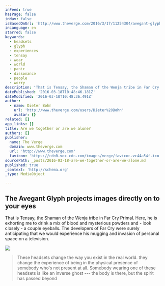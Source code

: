 ```yaml
---
inFeed: true
hasPage: false
inNav: false
isBasedOnUrl: 'http://www.theverge.com/2016/3/17/11254304/avegant-glyph-review-headset-screen-face'
inLanguage: en
starred: false
keywords:
  - headsets
  - glyph
  - experiences
  - tensay
  - wear
  - world
  - panic
  - dissonance
  - people
  - worry
description: 'That is Tensay, the Shaman of the Wenja tribe in Far Cry Primal. Here, he is exhorting me to drink a mix of blood and mysterious powders and - look closely - a couple eyeballs. The developers of Far Cry were surely anticipating that we would experience his mugging and invasion of personal space on a television.'
datePublished: '2016-03-18T10:48:46.181Z'
dateModified: '2016-03-18T10:48:36.491Z'
author:
  - name: Dieter Bohn
    url: 'http://www.theverge.com/users/Dieter%20Bohn'
    avatar: {}
related: []
app_links: []
title: Are we together or are we alone?
authors: []
publisher:
  name: The Verge
  domain: www.theverge.com
  url: 'http://www.theverge.com'
  favicon: 'https://cdn0.vox-cdn.com/images/verge/favicon.vc44a54f.ico'
sourcePath: _posts/2016-03-18-are-we-together-or-are-we-alone.md
published: true
_context: 'http://schema.org'
_type: MediaObject

---
```

<article style=""><h1>The Avegant Glyph projects images directly on to your eyes</h1><p>That is Tensay, the Shaman of the Wenja tribe in Far Cry Primal. Here, he is exhorting me to drink a mix of blood and mysterious powders and - look closely - a couple eyeballs. The developers of Far Cry were surely anticipating that we would experience his mugging and invasion of personal space on a television.</p><img src="https://s3-us-west-2.amazonaws.com/the-grid-img/p/552545f74078e06b006d328f735058ef6abc1ef0.png" /></article>

> These headsets change the way you exist in the real world. they change the experience of being in the physical presence of somebody who's not present at all. Somebody wearing one of these headsets is like an inverse ghost --- the body is there, but the spirit has passed beyond